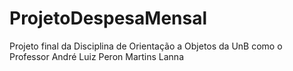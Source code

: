 # ProjetoDespesaMensal
Projeto final da Disciplina de Orientação a Objetos da UnB como o Professor André Luiz Peron Martins Lanna
